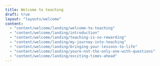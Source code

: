 ```yaml
---
title: Welcome to teaching
draft: true
layout: "layouts/welcome"
content:
  - "content/welcome/landing/welcome-to-teaching"
  - "content/welcome/landing/introduction"
  - "content/welcome/landing/teaching-is-so-rewarding"
  - "content/welcome/landing/my-journey-into-teaching"
  - "content/welcome/landing/bringing-your-lessons-to-life"
  - "content/welcome/landing/youre-not-the-only-one-with-questions"
  - "content/welcome/landing/exciting-times-ahead"
---
```


